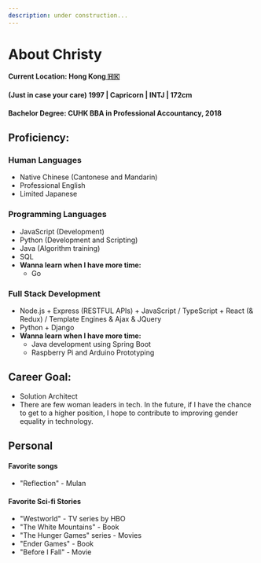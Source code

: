 ```yaml
---
description: under construction...
---
```


# About Christy

#### Current Location: Hong Kong[ 🇭🇰](https://emojipedia.org/flag-hong-kong-sar-china/)

#### \(Just in case your care\) 1997 \| Capricorn \| INTJ \| 172cm

#### Bachelor Degree: CUHK BBA in Professional Accountancy, 2018

## Proficiency:

### Human Languages

* Native Chinese \(Cantonese and Mandarin\)
* Professional English
* Limited Japanese

### Programming Languages

* JavaScript \(Development\)
* Python \(Development and Scripting\)
* Java \(Algorithm training\)
* SQL
* **Wanna learn when I have more time:** 
  * Go

### Full Stack Development

* Node.js + Express \(RESTFUL APIs\) + JavaScript / TypeScript + React \(& Redux\) / Template Engines & Ajax & JQuery
* Python + Django
* **Wanna learn when I have more time:** 
  * Java development using Spring Boot
  * Raspberry Pi and Arduino Prototyping

## Career Goal:

* Solution Architect
* There are few woman leaders in tech. In the future, if I have the chance to get to a higher position, I hope to contribute to improving gender equality in technology.

## Personal

#### Favorite songs

* "Reflection" - Mulan

#### Favorite Sci-fi Stories

* "Westworld" - TV series by HBO
* "The White Mountains" - Book
* "The Hunger Games" series - Movies
* "Ender Games" - Book
* "Before I Fall" - Movie













